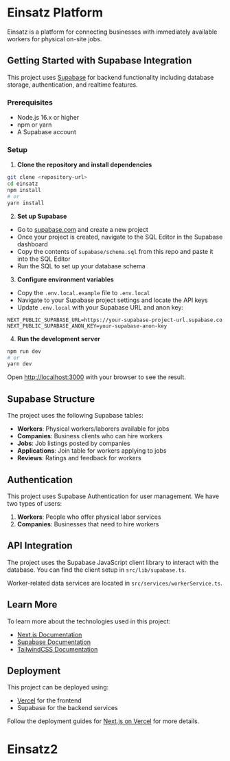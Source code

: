# Einsatz Platform

Einsatz is a platform for connecting businesses with immediately available workers for physical on-site jobs.

## Getting Started with Supabase Integration

This project uses [Supabase](https://supabase.com/) for backend functionality including database storage, authentication, and realtime features.

### Prerequisites

- Node.js 16.x or higher
- npm or yarn
- A Supabase account

### Setup

1. **Clone the repository and install dependencies**

```bash
git clone <repository-url>
cd einsatz
npm install
# or
yarn install
```

2. **Set up Supabase**

- Go to [supabase.com](https://supabase.com/) and create a new project
- Once your project is created, navigate to the SQL Editor in the Supabase dashboard
- Copy the contents of `supabase/schema.sql` from this repo and paste it into the SQL Editor
- Run the SQL to set up your database schema

3. **Configure environment variables**

- Copy the `.env.local.example` file to `.env.local`
- Navigate to your Supabase project settings and locate the API keys
- Update `.env.local` with your Supabase URL and anon key:

```
NEXT_PUBLIC_SUPABASE_URL=https://your-supabase-project-url.supabase.co
NEXT_PUBLIC_SUPABASE_ANON_KEY=your-supabase-anon-key
```

4. **Run the development server**

```bash
npm run dev
# or
yarn dev
```

Open [http://localhost:3000](http://localhost:3000) with your browser to see the result.

## Supabase Structure

The project uses the following Supabase tables:

- **Workers**: Physical workers/laborers available for jobs
- **Companies**: Business clients who can hire workers
- **Jobs**: Job listings posted by companies
- **Applications**: Join table for workers applying to jobs
- **Reviews**: Ratings and feedback for workers

## Authentication

This project uses Supabase Authentication for user management. We have two types of users:

1. **Workers**: People who offer physical labor services
2. **Companies**: Businesses that need to hire workers

## API Integration

The project uses the Supabase JavaScript client library to interact with the database. You can find the client setup in `src/lib/supabase.ts`.

Worker-related data services are located in `src/services/workerService.ts`.

## Learn More

To learn more about the technologies used in this project:

- [Next.js Documentation](https://nextjs.org/docs)
- [Supabase Documentation](https://supabase.com/docs)
- [TailwindCSS Documentation](https://tailwindcss.com/docs)

## Deployment

This project can be deployed using:

- [Vercel](https://vercel.com/) for the frontend
- Supabase for the backend services

Follow the deployment guides for [Next.js on Vercel](https://nextjs.org/docs/deployment) for more details.
# Einsatz2
